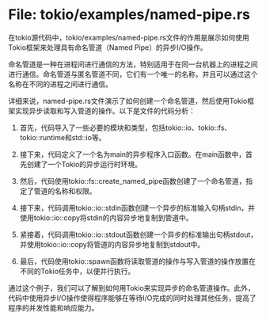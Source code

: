 # File: tokio/examples/named-pipe.rs

在tokio源代码中，tokio/examples/named-pipe.rs文件的作用是展示如何使用Tokio框架来处理具有命名管道（Named Pipe）的异步I/O操作。

命名管道是一种在进程间进行通信的方法，特别适用于在同一台机器上的进程之间进行通信。命名管道与匿名管道不同，它们有一个唯一的名称，并且可以通过这个名称在不同的进程之间进行通信。

详细来说，named-pipe.rs文件演示了如何创建一个命名管道，然后使用Tokio框架实现异步读取和写入管道的操作。以下是文件的代码分析：

1. 首先，代码导入了一些必要的模块和类型，包括tokio::io、tokio::fs、tokio::runtime和std::io等。

2. 接下来，代码定义了一个名为main的异步程序入口函数。在main函数中，首先创建了一个Tokio的异步运行时环境。

3. 然后，代码使用tokio::fs::create_named_pipe函数创建了一个命名管道，指定了管道的名称和权限。

4. 接下来，代码调用tokio::io::stdin函数创建一个异步的标准输入句柄stdin，并使用tokio::io::copy将stdin的内容异步地复制到管道中。

5. 紧接着，代码调用tokio::io::stdout函数创建一个异步的标准输出句柄stdout，并使用tokio::io::copy将管道的内容异步地复制到stdout中。

6. 最后，代码使用tokio::spawn函数将读取管道的操作与写入管道的操作放置在不同的Tokio任务中，以便并行执行。

通过这个例子，我们可以了解到如何用Tokio来实现异步的命名管道操作。此外，代码中使用异步I/O操作使得程序能够在等待I/O完成的同时处理其他任务，提高了程序的并发性能和响应能力。

